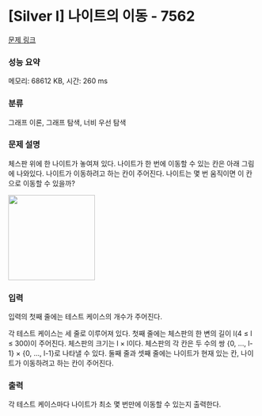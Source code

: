 # [Silver I] 나이트의 이동 - 7562 

[문제 링크](https://www.acmicpc.net/problem/7562) 

### 성능 요약

메모리: 68612 KB, 시간: 260 ms

### 분류

그래프 이론, 그래프 탐색, 너비 우선 탐색

### 문제 설명

<p>체스판 위에 한 나이트가 놓여져 있다. 나이트가 한 번에 이동할 수 있는 칸은 아래 그림에 나와있다. 나이트가 이동하려고 하는 칸이 주어진다. 나이트는 몇 번 움직이면 이 칸으로 이동할 수 있을까?</p>

<p><img alt="" src="https://www.acmicpc.net/upload/images/knight.png" style="height:172px; width:175px"></p>

### 입력 

 <p>입력의 첫째 줄에는 테스트 케이스의 개수가 주어진다.</p>

<p>각 테스트 케이스는 세 줄로 이루어져 있다. 첫째 줄에는 체스판의 한 변의 길이 l(4 ≤ l ≤ 300)이 주어진다. 체스판의 크기는 l × l이다. 체스판의 각 칸은 두 수의 쌍 {0, ..., l-1} × {0, ..., l-1}로 나타낼 수 있다. 둘째 줄과 셋째 줄에는 나이트가 현재 있는 칸, 나이트가 이동하려고 하는 칸이 주어진다.</p>

### 출력 

 <p>각 테스트 케이스마다 나이트가 최소 몇 번만에 이동할 수 있는지 출력한다.</p>

